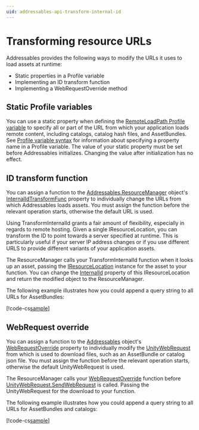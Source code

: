 ```yaml
---
uid: addressables-api-transform-internal-id
---
```


<a name="modify-resoure-urls"></a>
# Transforming resource URLs

Addressables provides the following ways to modify the URLs it uses to load assets at runtime:

* Static properties in a Profile variable
* Implementing an ID transform function
* Implementing a WebRequestOverride method

## Static Profile variables

You can use a static property when defining the [RemoteLoadPath Profile variable] to specify all or part of the URL from which your application loads remote content, including catalogs, catalog hash files, and AssetBundles. See [Profile variable syntax] for information about specifying a property name in a Profile variable. The value of your static property must be set before Addressables initializes. Changing the value after initialization has no effect. 

## ID transform function

You can assign a function to the [Addressables.ResourceManager] object's [InternalIdTransformFunc] property to individually change the URLs from which Addressables loads assets. You must assign the function before the relevant operation starts, otherwise the default URL is used.

Using TransformInternalId grants a fair amount of flexibility, especially in regards to remote hosting. Given a single IResourceLocation, you can transform the ID to point towards a server specified at runtime. This is particularly useful if your server IP address changes or if you use different URLS to provide different variants of your application assets.

The ResourceManager calls your TransformInternalId  function when it looks up an asset, passing the [IResourceLocation] instance for the asset to your function. You can change the [InternalId] property of this IResourceLocation and return the modified object to the ResourceManager.

The following example illustrates how you could append a query string to all URLs for AssetBundles:

[!code-cs[sample](../Tests/Editor/DocExampleCode/IDTransformer.cs#doc_Transformer)]

<!--
```csharp
//Implement a method to transform the internal ids of locations
string MyCustomTransform(IResourceLocation location)
{
    if (location.ResourceType == typeof(IAssetBundleResource) && location.InternalId.StartsWith("http"))
        return location.InternalId + "?customQueryTag=customQueryValue";

    return location.InternalId;
}

//Override the Addressables transform method with your custom method.  This can be set to null to revert to default behavior.
[RuntimeInitializeOnLoadMethod]
static void SetInternalIdTransform()
{
    Addressables.InternalIdTransformFunc = MyCustomTransform;
}
```
-->

## WebRequest override

You can assign a function to the [Addressables] object's [WebRequestOverride] property to individually modify the [UnityWebRequest] from which is used to download files, such as an AssetBundle or catalog json file. You must assign the function before the relevant operation starts, otherwise the default UnityWebRequest is used.

The ResourceManager calls your [WebRequestOverride] function before [UnityWebRequest.SendWebRequest] is called. Passing the UnityWebRequest for the download to your function.

The following example illustrates how you could append a query string to all URLs for AssetBundles and catalogs:

[!code-cs[sample](../Tests/Editor/DocExampleCode/WebRequestOverride.cs#doc_TransformerWebRequest)]

<!--
```csharp
using UnityEngine;
using UnityEngine.Networking;
using UnityEngine.AddressableAssets;

public class WebRequestOverride : MonoBehaviour
{
    //Register to override WebRequests Addressables creates
    //The UnityWebRequests will default to the standard behavior
    private void Start()
    {
        Addressables.WebRequestOverride = EditWebRequestURL;
    }
    
    //Override the url of the WebRequest
    private void EditWebRequestURL(UnityWebRequest request)
    {
         if (request.url.EndsWith(".bundle"))
            request.url = request.url + "?customQueryTag=customQueryValue";
        else if (request.url.EndsWith(".json") || request.url.EndsWith(".hash"))
            request.url = request.url + "?customQueryTag=customQueryValue";
    }
}
```
-->

[Addressables]: xref:UnityEngine.AddressableAssets.Addressables
[WebRequestOverride]: xref:UnityEngine.AddressableAssets.Addressables.WebRequestOverride
[UnityWebRequest]: xref:UnityEngine.Networking.UnityWebRequest
[UnityWebRequest.SendWebRequest]: xref:UnityEngine.Networking.UnityWebRequest.SendWebRequest
[Addressables.CheckForCatalogUpdates]: xref:UnityEngine.AddressableAssets.Addressables.CheckForCatalogUpdates*
[Addressables.InitializeAsync]: xref:UnityEngine.AddressableAssets.Addressables.InitializeAsync*
[Addressables.LoadContentCatalogAsync]: xref:UnityEngine.AddressableAssets.Addressables.LoadContentCatalogAsync*
[Addressables.ResourceManager]: xref:UnityEngine.AddressableAssets.Addressables.ResourceManager
[Addressables.UpdateCatalogs]: xref:UnityEngine.AddressableAssets.Addressables.UpdateCatalogs*
[Build Remote Catalog]: xref:addressables-asset-settings#catalog
[Cache]: xref:UnityEngine.Cache
[CacheInitializationSettings]: xref:UnityEditor.AddressableAssets.Settings.CacheInitializationSettings
[Caching]: xref:UnityEngine.Caching
[Catalog Download Timeout]: xref:addressables-asset-settings#downloads
[Content update builds]: xref:addressables-content-update-builds
[Custom certificate handler]: xref:addressables-asset-settings#downloads
[Custom URL transform function]: #id-transform-function
[Customizing initialization]: #customizing-initialization
[Only update catalogs manually]: xref:addressables-asset-settings#catalog
[Getting the address of an asset at runtime]: #getting-the-address-of-an-asset-at-runtime
[initialization object list]: xref:addressables-asset-settings#initialization-object-list
[initialization object]: xref:addressables-asset-settings#initialization-object-list
[InternalId]: xref:UnityEngine.ResourceManagement.ResourceLocations.IResourceLocation.InternalId
[IObjectInitializationDataProvider]: xref:UnityEngine.ResourceManagement.Util.IObjectInitializationDataProvider
[IResourceLocation]: xref:UnityEngine.ResourceManagement.ResourceLocations.IResourceLocation
[LoadContentCatalogAsync]: xref:UnityEngine.AddressableAssets.Addressables.LoadContentCatalogAsync*
[Loading additional catalogs]: #loading-additional-catalogs
[Loading Assets by Location]: xref:addressables-loading-assets#loading-assets-by-location
[Modifying resource URLs at runtime]: #modifying-resource-urls-at-runtime
[ObjectInitializationData]: xref:UnityEngine.ResourceManagement.Util.ObjectInitializationData
[PrimaryKey]: xref:UnityEngine.ResourceManagement.ResourceLocations.IResourceLocation.PrimaryKey
[Profile variable syntax]: xref:addressables-profiles#profile-variable-syntax
[Profile variables]: xref:addressables-profiles#profile-variable-syntax
[RemoteLoadPath Profile variable]: xref:addressables-profiles
[ResourceLocators]: xref:UnityEngine.AddressableAssets.ResourceLocators
[ResourceManager exception handler]: xref:UnityEngine.ResourceManagement.ResourceManager.ExceptionHandler
[ResourceManager]: xref:UnityEngine.ResourceManagement.ResourceManager
[InternalIdTransformFunc]: xref:UnityEngine.ResourceManagement.ResourceManager.InternalIdTransformFunc
[Unique Bundle Ids]: xref:addressables-content-update-builds#unique-bundle-ids-setting
[Updating catalogs]: #updating-catalogs